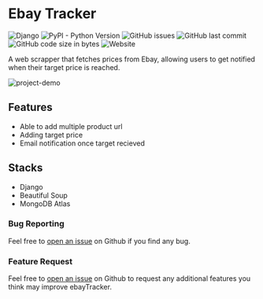 Ebay Tracker
============
![Django](https://img.shields.io/badge/django-v3.2.4-yellowgreen) ![PyPI - Python Version](https://img.shields.io/pypi/pyversions/opencv-handtracking) ![GitHub issues](https://img.shields.io/github/issues/AlDevStuff/ebayTracker?color=red) ![GitHub last commit](https://img.shields.io/github/last-commit/AlDevStuff/ebayTracker) ![GitHub code size in bytes](https://img.shields.io/github/languages/code-size/AlDevStuff/ebayTracker) ![Website](https://img.shields.io/website?down_color=red&down_message=offline&up_message=online&url=http%3A%2F%2Febayalerter.herokuapp.com)

A web scrapper that fetches prices from Ebay, allowing users to get notified when their target price is reached.

![project-demo](https://github.com/AlDevStuff/master/demo.gif)

Features
--------
- Able to add multiple product url
- Adding target price
- Email notification once target recieved

Stacks
--------
- Django
- Beautiful Soup
- MongoDB Atlas

### Bug Reporting
Feel free to [open an issue](https://github.com/AlDevStuff/ebayTracker/issues) on Github if you find any bug.

### Feature Request
Feel free to [open an issue](https://github.com/AlDevStuff/ebayTracker/issues) on Github to request any additional features you think may improve ebayTracker.
